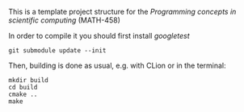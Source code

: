 This is a template project structure for the *Programming concepts in scientific computing* (MATH-458)

In order to compile it you should first install *googletest*

```
git submodule update --init 
```

Then, building is done as usual, e.g. with CLion or in the terminal:

```
mkdir build
cd build
cmake ..
make
```


